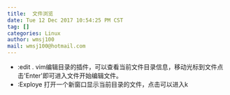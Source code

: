 ```yaml
---
title:  文件浏览
date: Tue 12 Dec 2017 10:54:25 PM CST
tag: []
categories: Linux
author: wmsj100
mail: wmsj100@hotmail.com
---
```


- :edit . vim编辑目录的插件，可以查看当前文件目录信息，移动光标到文件点击'Enter'即可进入文件开始编辑文件。 
- :Exploye 打开一个新窗口显示当前目录的文件，点击可以进入k
